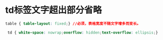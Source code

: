 # td标签文字超出部分省略

``` css
table { table-layout: fixed;} //必须，表格宽度不随文字增多而变长。

 td { white-space: nowrap;overflow: hidden;text-overflow: ellipsis;}
```

